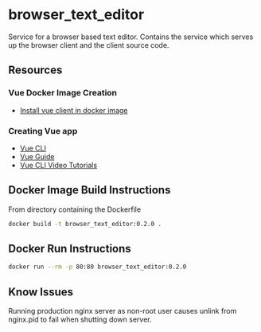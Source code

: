 # browser_text_editor
Service for a browser based text editor. Contains the service which serves up the browser client and the client source code.

## Resources
### Vue Docker Image Creation
* [Install vue client in docker image](https://vuejs.org/v2/cookbook/dockerize-vuejs-app.html)

### Creating Vue app
* [Vue CLI](https://cli.vuejs.org/guide/#components-of-the-system)
* [Vue Guide](https://vuejs.org/v2/guide/#)
* [Vue CLI Video Tutorials](https://www.vuemastery.com/courses/real-world-vue-js/vue-cli/)

## Docker Image Build Instructions
From directory containing the Dockerfile
```Bash
docker build -t browser_text_editor:0.2.0 .
```

## Docker Run Instructions
```Bash
docker run --rm -p 80:80 browser_text_editor:0.2.0
```

## Know Issues
Running production nginx server as non-root user causes unlink from nginx.pid to fail when shutting down server.
